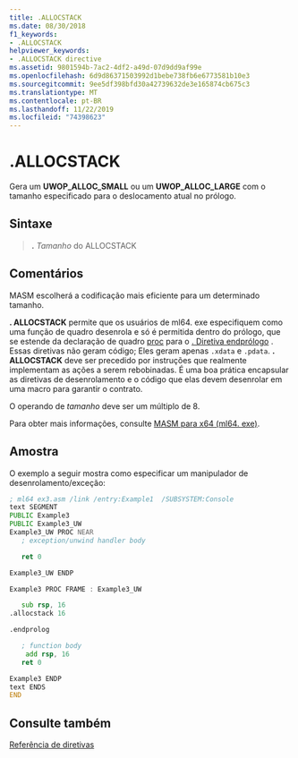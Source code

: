 ```yaml
---
title: .ALLOCSTACK
ms.date: 08/30/2018
f1_keywords:
- .ALLOCSTACK
helpviewer_keywords:
- .ALLOCSTACK directive
ms.assetid: 9801594b-7ac2-4df2-a49d-07d9dd9af99e
ms.openlocfilehash: 6d9d86371503992d1bebe738fb6e6773581b10e3
ms.sourcegitcommit: 9ee5df398bfd30a42739632de3e165874cb675c3
ms.translationtype: MT
ms.contentlocale: pt-BR
ms.lasthandoff: 11/22/2019
ms.locfileid: "74398623"
---
```

# <a name="allocstack"></a>.ALLOCSTACK

Gera um **UWOP_ALLOC_SMALL** ou um **UWOP_ALLOC_LARGE** com o tamanho especificado para o deslocamento atual no prólogo.

## <a name="syntax"></a>Sintaxe

> **.**  *Tamanho* do ALLOCSTACK

## <a name="remarks"></a>Comentários

MASM escolherá a codificação mais eficiente para um determinado tamanho.

**. ALLOCSTACK** permite que os usuários de ml64. exe especifiquem como uma função de quadro desenrola e só é permitida dentro do prólogo, que se estende da declaração de quadro [proc](../../assembler/masm/proc.md) para o [. Diretiva endprólogo](../../assembler/masm/dot-endprolog.md) . Essas diretivas não geram código; Eles geram apenas `.xdata` e `.pdata`. **. ALLOCSTACK** deve ser precedido por instruções que realmente implementam as ações a serem rebobinadas. É uma boa prática encapsular as diretivas de desenrolamento e o código que elas devem desenrolar em uma macro para garantir o contrato.

O operando de *tamanho* deve ser um múltiplo de 8.

Para obter mais informações, consulte [MASM para x64 (ml64. exe)](../../assembler/masm/masm-for-x64-ml64-exe.md).

## <a name="sample"></a>Amostra

O exemplo a seguir mostra como especificar um manipulador de desenrolamento/exceção:

```asm
; ml64 ex3.asm /link /entry:Example1  /SUBSYSTEM:Console
text SEGMENT
PUBLIC Example3
PUBLIC Example3_UW
Example3_UW PROC NEAR
   ; exception/unwind handler body

   ret 0

Example3_UW ENDP

Example3 PROC FRAME : Example3_UW

   sub rsp, 16
.allocstack 16

.endprolog

   ; function body
    add rsp, 16
   ret 0

Example3 ENDP
text ENDS
END
```

## <a name="see-also"></a>Consulte também

[Referência de diretivas](../../assembler/masm/directives-reference.md)
